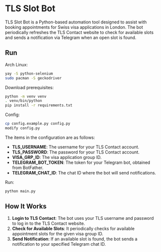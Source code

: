 # TLS Slot Bot

TLS Slot Bot is a Python-based automation tool designed to assist with booking appointments for Swiss visa applications in London. The bot periodically refreshes the TLS Contact website to check for available slots and sends a notification via Telegram when an open slot is found.

## Run

Arch Linux:

```sh
yay -S python-selenium
sudo pacman -S geckodriver
```

Download prerequisites:

```sh
python -m venv venv
. venv/bin/python
pip install -r requirements.txt
```

Config:

```sh
cp config.example.py config.py
modify config.py
```

The items in the configuration are as follows:

- **TLS_USERNAME**: The username for your TLS Contact account.
- **TLS_PASSWORD**: The password for your TLS Contact account.
- **VISA_GRP_ID**: The visa application group ID.
- **TELEGRAM_BOT_TOKEN**: The token for your Telegram bot, obtained from BotFather.
- **TELEGRAM_CHAT_ID**: The chat ID where the bot will send notifications.

Run:

```python
python main.py
```

## How It Works

1. **Login to TLS Contact**: The bot uses your TLS username and password to log in to the TLS Contact website.
2. **Check for Available Slots**: It periodically checks for available appointment slots for the given visa group ID.
3. **Send Notification**: If an available slot is found, the bot sends a notification to your specified Telegram chat ID.
